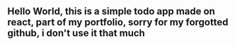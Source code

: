 ## Hello World, this is a simple todo app made on react, part of my portfolio, sorry for my forgotted github, i don't use it that much
